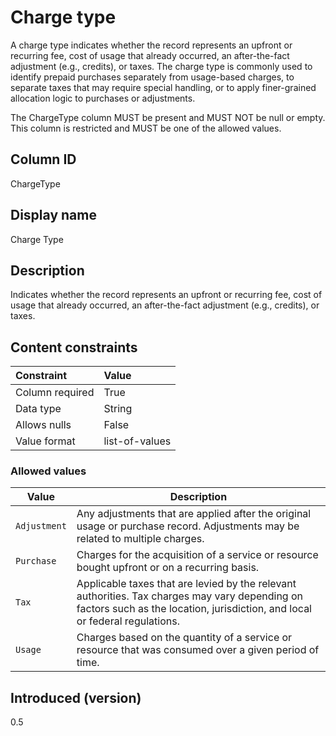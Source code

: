 # Charge type

A charge type indicates whether the record represents an upfront or recurring fee, cost of usage that already occurred, an after-the-fact adjustment (e.g., credits), or taxes. The charge type is commonly used to identify prepaid purchases separately from usage-based charges, to separate taxes that may require special handling, or to apply finer-grained allocation logic to purchases or adjustments.

The ChargeType column MUST be present and MUST NOT be null or empty. This column is restricted and MUST be one of the allowed values.

## Column ID

ChargeType

## Display name

Charge Type

## Description

Indicates whether the record represents an upfront or recurring fee, cost of usage that already occurred, an after-the-fact adjustment (e.g., credits), or taxes.

## Content constraints

| Constraint      | Value          |
| :-------------- | :------------- |
| Column required | True           |
| Data type       | String         |
| Allows nulls    | False          |
| Value format    | list-of-values |

### Allowed values

| Value        | Description                                                                                                                                                                   |
| ------------ | ----------------------------------------------------------------------------------------------------------------------------------------------------------------------------- |
| `Adjustment` | Any adjustments that are applied after the original usage or purchase record. Adjustments may be related to multiple charges.                                                 |
| `Purchase`   | Charges for the acquisition of a service or resource bought upfront or on a recurring basis.                                                                                  |
| `Tax`        | Applicable taxes that are levied by the relevant authorities. Tax charges may vary depending on factors such as the location, jurisdiction, and local or federal regulations. |
| `Usage`      | Charges based on the quantity of a service or resource that was consumed over a given period of time.                                                                         |

## Introduced (version)

0.5
